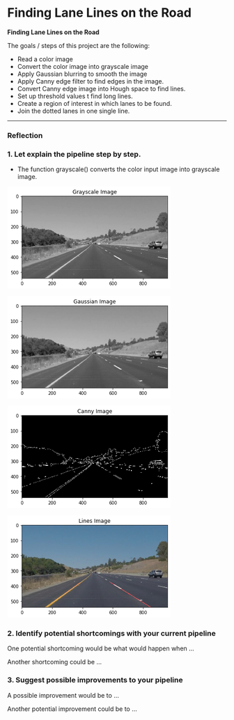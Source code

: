 # **Finding Lane Lines on the Road** 

**Finding Lane Lines on the Road**

The goals / steps of this project are the following:
* Read a color image
* Convert the color image into grayscale image
* Apply Gaussian blurring to smooth the image
* Apply Canny edge filter to find edges in the image.
* Convert Canny edge image into Hough space to find lines.
* Set up threshold values t find long lines.
* Create a region of interest in which lanes to be found.
* Join the dotted lanes in one single line.


[//]: # (Image References)

[image1]: ./test_image_output/gray.png "Grayscale"
[image2]: ./test_image_output/blur.png "Blur Image"
[image3]: ./test_image_output/canny_edge.png "Canny Edge Image"
[image4]: ./test_image_output/output.png "Output"

---

### Reflection

### 1. Let explain the pipeline step by step. 

* The function grayscale() converts the color input image into grayscale image.

![alt text][image1]

![alt text][image2]

![alt text][image3]

![alt text][image4]


### 2. Identify potential shortcomings with your current pipeline


One potential shortcoming would be what would happen when ... 

Another shortcoming could be ...


### 3. Suggest possible improvements to your pipeline

A possible improvement would be to ...

Another potential improvement could be to ...
